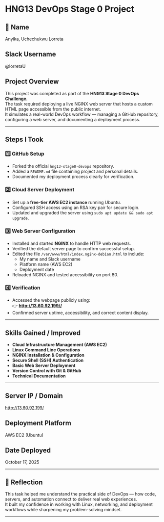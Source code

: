 # HNG13 DevOps Stage 0 Project

## 👤 Name
Anyika, Uchechukwu Lorreta

## Slack Username
@lorretaU

## Project Overview
This project was completed as part of the **HNG13 Stage 0 DevOps Challenge**.  
The task required deploying a live NGINX web server that hosts a custom HTML page accessible from the public internet.  
It simulates a real-world DevOps workflow — managing a GitHub repository, configuring a web server, and documenting a deployment process.

---

## Steps I Took

### 1️⃣ GitHub Setup
- Forked the official `hng13-stage0-devops` repository.  
- Added a `README.md` file containing project and personal details.  
- Documented my deployment process clearly for verification.

### 2️⃣ Cloud Server Deployment
- Set up a **free-tier AWS EC2 instance** running Ubuntu.  
- Configured SSH access using an RSA key pair for secure login.  
- Updated and upgraded the server using `sudo apt update && sudo apt upgrade`.  

### 3️⃣ Web Server Configuration
- Installed and started **NGINX** to handle HTTP web requests.  
- Verified the default server page to confirm successful setup.  
- Edited the file `/var/www/html/index.nginx-debian.html` to include:
  - My name and Slack username  
  - Platform name (AWS EC2)
  - Deployment date  
- Reloaded NGINX and tested accessibility on port 80.

### 4️⃣ Verification
- Accessed the webpage publicly using:  
  👉 **http://13.60.92.199//**  
- Confirmed server uptime, accessibility, and correct content display.

---

## Skills Gained / Improved
- **Cloud Infrastructure Management (AWS EC2)**  
- **Linux Command Line Operations**  
- **NGINX Installation & Configuration**  
- **Secure Shell (SSH) Authentication**  
- **Basic Web Server Deployment**  
- **Version Control with Git & GitHub**  
- **Technical Documentation**

---

## Server IP / Domain
http://13.60.92.199/

## Deployment Platform
AWS EC2 (Ubuntu)

## Date Deployed
October 17, 2025

---

## 🏁 Reflection
This task helped me understand the practical side of DevOps — how code, servers, and automation connect to deliver real web experiences.  
It built my confidence in working with Linux, networking, and deployment workflows while sharpening my problem-solving mindset.

---
